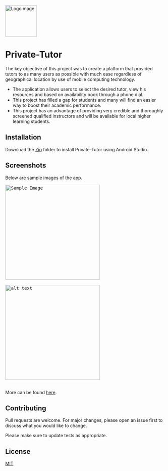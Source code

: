 <img src="https://github.com/albusaidyy/Private-Tutor/blob/master/app/src/main/launcher-web.png" alt="Logo mage"  width="100">

# Private-Tutor 

The key objective of this project was to create a platform that provided tutors to as many users as possible with much ease regardless of geographical location by use of mobile computing technology. 

- The application allows users to select the desired tutor, view his resources and based on availability book through a phone dial. 
- This project has filled a gap for students and many will find an easier way to boost their academic performance. 
- This project has  an advantage of providing very credible and thoroughly screened qualified instructors and will be available for local higher learning students.

## Installation

Download the [Zip](https://github.com/albusaidyy/Private-Tutor) folder to install Private-Tutor using Android Studio.

## Screenshots

Below are sample images of the app.

  <kbd>
<img src="https://github.com/albusaidyy/Private-Tutor/blob/master/Screnshots/20201214_135927.png" alt="Sample Image" width="300" >
  </kbd>
  <br>
  <br>
  <kbd>
<img src="https://github.com/albusaidyy/Private-Tutor/blob/master/Screnshots/Screenshot_20190729-205948.png" alt="alt text" width="300" >
  </kbd>
  <br>
  <br>
  
More can be found [here](https://github.com/albusaidyy/Private-Tutor/tree/master/Screnshots).


## Contributing
Pull requests are welcome. For major changes, please open an issue first to discuss what you would like to change.

Please make sure to update tests as appropriate.

## License
[MIT](https://choosealicense.com/licenses/mit/)





